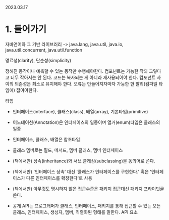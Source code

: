 2023.03.17
# 1. 들어가기

자바언어와 그 기반 라이브러리 
-> java.lang, java.util, java.io, java.util.concurrent, java.util.function

명료성(clarity), 단순성(simplicity)

정해진 동작이나 예측할 수 있는 동작만 수행해야한다.
컴포넌트는 가능한 작되 그렇다고 너무 작아서는 안 된다.
코드는 복사되는 게 아니라 재사용되어야 한다.
컴포넌트 사이의 의존성은 최소로 유지해야 한다.
오류는 만들어지자마자 가능한 한 빨리(컴파일 타임에) 잡아야한다.

타입
- 인터페이스(interface), 클래스(class), 배열(array), 기본타입(primitive)
- 어노테이션(Annotation)은 인터페이스의 일종이며 열거(enum)타입은 클래스의 일종
- 인터페이스, 클래스, 배열은 참조타입
- 클래스 멤버로는 필드, 메서드, 멤버 클래스, 멤버 인터페이스
- (책에서만) 상속(inheritance)와 서브 클래싱(subclassing)을 동의어로 쓴다.
- (책에서만) '인터페이스 상속' 대신 '클래스가 인터페이스를 구현한다.' 혹은 '인터페이스가 다른 인터페이스를 확장한다'로 사용
- (책에서만) 아무것도 명시하지 않은 접근수준은 패키지 접근대신 패키지 프라이빗글 쓴다.

- 공개 API는 프로그래머가 클래스, 인터페이스, 패키지를 통해 접근할 수 있는 모든 클래스, 인터페이스, 생성자, 멤버, 직렬화된 형태를 말한다. API 요소
 
